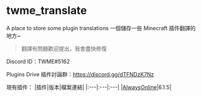# twme_translate
A place to store some plugin translations
一個儲存一些 Minecraft 插件翻譯的地方~

> 翻譯有問題歡迎提出，我會盡快修復

Discord ID：TWME#5162

Plugins Drive 插件討論群：https://discord.gg/dTFNDzK7Nz

現有插件：
|插件|版本|檔案連結|
|:---|:---|:---|
|[AlwaysOnline](https://www.spigotmc.org/resources/alwaysonline.66591/)|6.1.5|
